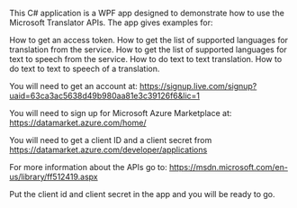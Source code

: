 This C# application is a WPF app designed to demonstrate how to use the Microsoft Translator APIs. The app gives examples for:

How to get an access token.
How to get the list of supported languages for translation from the service.
How to get the list of supported languages for text to speech from the service.
How to do text to text translation.
How to do text to text to speech of a translation.

You will need to get an account at: https://signup.live.com/signup?uaid=63ca3ac5638d49b980aa81e3c39126f6&lic=1

You will need to sign up for Microsoft Azure Marketplace at: https://datamarket.azure.com/home/

You will need to get a client ID and a client secret from https://datamarket.azure.com/developer/applications 

For more information about the APIs go to: https://msdn.microsoft.com/en-us/library/ff512419.aspx

Put the client id and client secret in the app and you will be ready to go.
